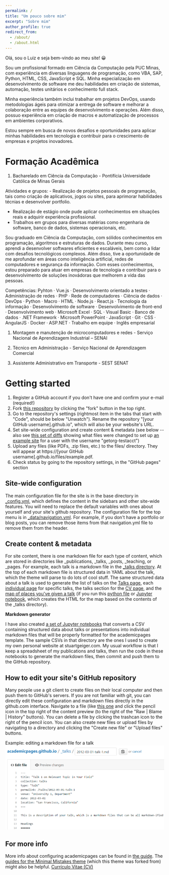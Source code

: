 ```yaml
---
permalink: /
title: "Um pouco sobre mim"
excerpt: "Sobre mim"
author_profile: true
redirect_from: 
  - /about/
  - /about.html
---
```


Olá, sou o Luiz e seja bem-vindo ao meu site! 😀

Sou um profissional formado em Ciência da Computação pela PUC Minas, com experiência em diversas linguagens de programação, como VBA, SAP, Python, HTML, CSS, JavaScript e SQL. Minha especialização em desenvolvimento de software me deu habilidades em criação de sistemas, automação, testes unitários e conhecimento full stack.

Minha experiência também inclui trabalhar em projetos DevOps, usando metodologias ágeis para otimizar a entrega de software e melhorar a colaboração entre as equipes de desenvolvimento e operações. Além disso, possuo experiência em criação de macros e automatização de processos em ambientes corporativos.

Estou sempre em busca de novos desafios e oportunidades para aplicar minhas habilidades em tecnologia e contribuir para o crescimento de empresas e projetos inovadores.


Formação Acadêmica
======
1. Bacharelado em Ciência da Computação - Pontifícia Universidade Católica de Minas Gerais 

Atividades e grupos: - Realização de projetos pessoais de programação, tais como criação de aplicativos, jogos ou sites, para aprimorar habilidades técnias e desenvolver portfolio.
- Realização de estágio onde pude aplicar conhecimentos em situações reais e adquirir experiência profissional.
- Trabalhos em grupos para diversas matérias como engenharia de software, banco de dados, sistemas operacionais, etc.

Sou graduado em Ciência da Computação, com sólidos conhecimentos em programação, algoritmos e estruturas de dados. Durante meu curso, aprendi a desenvolver softwares eficientes e escaláveis, bem como a lidar com desafios tecnológicos complexos. Além disso, tive a oportunidade de me aprofundar em áreas como inteligência artificial, redes de computadores e segurança da informação. 
Com esses conhecimentos, estou preparado para atuar em empresas de tecnologia e contribuir para o desenvolvimento de soluções inovádoras que melhorem a vida das pessoas.

Competências: Pyhton · Vue.js · Desenvolvimento orientado a testes · Administração de redes · PHP · Rede de computadores · Ciência de dados · DevOps · Python · Macro · HTML · Node.js · React.js · Tecnologia da informação · Desenvolvimento de software · Desenvolvimento de front-end · Desenvolvimento web · Microsoft Excel · SQL · Visual Basic · Banco de dados · .NET Framework · Microsoft PowerPoint · JavaScript · Git · CSS · AngularJS · Docker · ASP.NET · Trabalho em equipe · Inglês empresarial

1. Montagem e manutenção de microcomputadores e redes - Serviço Nacional de Aprendizagem Industrial – SENAI

1. Técnico em Administração - Serviço Nacional de Aprendizagem Comercial

1. Assistente Administrativo em Transporte - SEST SENAT

Getting started
======
1. Register a GitHub account if you don't have one and confirm your e-mail (required!)
1. Fork [this repository](https://github.com/academicpages/academicpages.github.io) by clicking the "fork" button in the top right. 
1. Go to the repository's settings (rightmost item in the tabs that start with "Code", should be below "Unwatch"). Rename the repository "[your GitHub username].github.io", which will also be your website's URL.
1. Set site-wide configuration and create content & metadata (see below -- also see [this set of diffs](http://archive.is/3TPas) showing what files were changed to set up [an example site](https://getorg-testacct.github.io) for a user with the username "getorg-testacct")
1. Upload any files (like PDFs, .zip files, etc.) to the files/ directory. They will appear at https://[your GitHub username].github.io/files/example.pdf.  
1. Check status by going to the repository settings, in the "GitHub pages" section

Site-wide configuration
------
The main configuration file for the site is in the base directory in [_config.yml](https://github.com/academicpages/academicpages.github.io/blob/master/_config.yml), which defines the content in the sidebars and other site-wide features. You will need to replace the default variables with ones about yourself and your site's github repository. The configuration file for the top menu is in [_data/navigation.yml](https://github.com/academicpages/academicpages.github.io/blob/master/_data/navigation.yml). For example, if you don't have a portfolio or blog posts, you can remove those items from that navigation.yml file to remove them from the header. 

Create content & metadata
------
For site content, there is one markdown file for each type of content, which are stored in directories like _publications, _talks, _posts, _teaching, or _pages. For example, each talk is a markdown file in the [_talks directory](https://github.com/academicpages/academicpages.github.io/tree/master/_talks). At the top of each markdown file is structured data in YAML about the talk, which the theme will parse to do lots of cool stuff. The same structured data about a talk is used to generate the list of talks on the [Talks page](https://academicpages.github.io/talks), each [individual page](https://academicpages.github.io/talks/2012-03-01-talk-1) for specific talks, the talks section for the [CV page](https://academicpages.github.io/cv), and the [map of places you've given a talk](https://academicpages.github.io/talkmap.html) (if you run this [python file](https://github.com/academicpages/academicpages.github.io/blob/master/talkmap.py) or [Jupyter notebook](https://github.com/academicpages/academicpages.github.io/blob/master/talkmap.ipynb), which creates the HTML for the map based on the contents of the _talks directory).

**Markdown generator**

I have also created [a set of Jupyter notebooks](https://github.com/academicpages/academicpages.github.io/tree/master/markdown_generator
) that converts a CSV containing structured data about talks or presentations into individual markdown files that will be properly formatted for the academicpages template. The sample CSVs in that directory are the ones I used to create my own personal website at stuartgeiger.com. My usual workflow is that I keep a spreadsheet of my publications and talks, then run the code in these notebooks to generate the markdown files, then commit and push them to the GitHub repository.

How to edit your site's GitHub repository
------
Many people use a git client to create files on their local computer and then push them to GitHub's servers. If you are not familiar with git, you can directly edit these configuration and markdown files directly in the github.com interface. Navigate to a file (like [this one](https://github.com/academicpages/academicpages.github.io/blob/master/_talks/2012-03-01-talk-1.md) and click the pencil icon in the top right of the content preview (to the right of the "Raw | Blame | History" buttons). You can delete a file by clicking the trashcan icon to the right of the pencil icon. You can also create new files or upload files by navigating to a directory and clicking the "Create new file" or "Upload files" buttons. 

Example: editing a markdown file for a talk
![Editing a markdown file for a talk](/images/editing-talk.png)

For more info
------
More info about configuring academicpages can be found in [the guide](https://academicpages.github.io/markdown/). The [guides for the Minimal Mistakes theme](https://mmistakes.github.io/minimal-mistakes/docs/configuration/) (which this theme was forked from) might also be helpful.
[Currículo Vitae (CV)](/_pages/cv.md)
